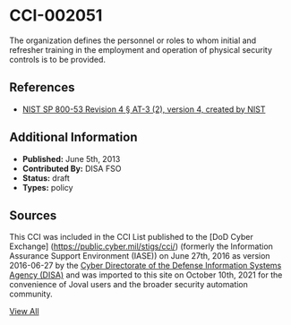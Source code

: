 # CCI-002051

The organization defines the personnel or roles to whom initial and refresher training in the employment and operation of physical security controls is to be provided.

## References ##

* [NIST SP 800-53 Revision 4 § AT-3 (2), version 4, created by NIST](http://csrc.nist.gov/publications/PubsSPs.html)


## Additional Information ##

* **Published:** June 5th, 2013
* **Contributed By:** DISA FSO
* **Status:** draft
* **Types:** policy

## Sources ##

This CCI was included in the CCI List published to the [DoD Cyber Exchange]
(https://public.cyber.mil/stigs/cci/) (formerly the Information Assurance Support Environment
(IASE)) on June 27th, 2016 as version 2016-06-27 by the [Cyber Directorate of the Defense 
Information Systems Agency (DISA)](https://public.cyber.mil/about-cyber/) and was imported to 
this site on October 10th, 2021 for the convenience of Joval users and the broader security automation community.

[View All](../README.md)
